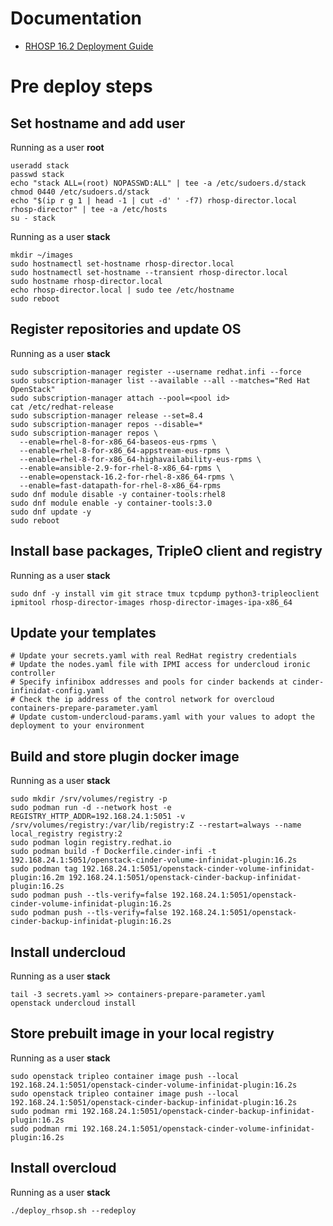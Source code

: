 # Documentation

 - [RHOSP 16.2 Deployment Guide](https://access.redhat.com/documentation/en-us/red_hat_openstack_platform/16.2/html-single/director_installation_and_usage/index)

# Pre deploy steps

## Set hostname and add user

Running as a user **root**

    useradd stack
    passwd stack
    echo "stack ALL=(root) NOPASSWD:ALL" | tee -a /etc/sudoers.d/stack
    chmod 0440 /etc/sudoers.d/stack
    echo "$(ip r g 1 | head -1 | cut -d' ' -f7) rhosp-director.local rhosp-director" | tee -a /etc/hosts
    su - stack

Running as a user **stack**

    mkdir ~/images
    sudo hostnamectl set-hostname rhosp-director.local
    sudo hostnamectl set-hostname --transient rhosp-director.local
    sudo hostname rhosp-director.local
    echo rhosp-director.local | sudo tee /etc/hostname
    sudo reboot


## Register repositories and update OS

Running as a user **stack**

    sudo subscription-manager register --username redhat.infi --force
    sudo subscription-manager list --available --all --matches="Red Hat OpenStack"
    sudo subscription-manager attach --pool=<pool id>
    cat /etc/redhat-release
    sudo subscription-manager release --set=8.4
    sudo subscription-manager repos --disable=*
    sudo subscription-manager repos \
      --enable=rhel-8-for-x86_64-baseos-eus-rpms \
      --enable=rhel-8-for-x86_64-appstream-eus-rpms \
      --enable=rhel-8-for-x86_64-highavailability-eus-rpms \
      --enable=ansible-2.9-for-rhel-8-x86_64-rpms \
      --enable=openstack-16.2-for-rhel-8-x86_64-rpms \
      --enable=fast-datapath-for-rhel-8-x86_64-rpms
    sudo dnf module disable -y container-tools:rhel8
    sudo dnf module enable -y container-tools:3.0
    sudo dnf update -y
    sudo reboot


## Install base packages, TripleO client and registry

Running as a user **stack**

    sudo dnf -y install vim git strace tmux tcpdump python3-tripleoclient ipmitool rhosp-director-images rhosp-director-images-ipa-x86_64


## Update your templates

    # Update your secrets.yaml with real RedHat registry credentials
    # Update the nodes.yaml file with IPMI access for undercloud ironic controller
    # Specify infinibox addresses and pools for cinder backends at cinder-infinidat-config.yaml
    # Check the ip address of the control network for overcloud containers-prepare-parameter.yaml
    # Update custom-undercloud-params.yaml with your values to adopt the deployment to your environment


## Build and store plugin docker image

Running as a user **stack**

    sudo mkdir /srv/volumes/registry -p
    sudo podman run -d --network host -e REGISTRY_HTTP_ADDR=192.168.24.1:5051 -v /srv/volumes/registry:/var/lib/registry:Z --restart=always --name local_registry registry:2
    sudo podman login registry.redhat.io
    sudo podman build -f Dockerfile.cinder-infi -t 192.168.24.1:5051/openstack-cinder-volume-infinidat-plugin:16.2s
    sudo podman tag 192.168.24.1:5051/openstack-cinder-volume-infinidat-plugin:16.2m 192.168.24.1:5051/openstack-cinder-backup-infinidat-plugin:16.2s
    sudo podman push --tls-verify=false 192.168.24.1:5051/openstack-cinder-volume-infinidat-plugin:16.2s
    sudo podman push --tls-verify=false 192.168.24.1:5051/openstack-cinder-backup-infinidat-plugin:16.2s


## Install undercloud

Running as a user **stack**

    tail -3 secrets.yaml >> containers-prepare-parameter.yaml
    openstack undercloud install


## Store prebuilt image in your local registry

Running as a user **stack**

    sudo openstack tripleo container image push --local 192.168.24.1:5051/openstack-cinder-volume-infinidat-plugin:16.2s
    sudo openstack tripleo container image push --local 192.168.24.1:5051/openstack-cinder-backup-infinidat-plugin:16.2s
    sudo podman rmi 192.168.24.1:5051/openstack-cinder-backup-infinidat-plugin:16.2s
    sudo podman rmi 192.168.24.1:5051/openstack-cinder-volume-infinidat-plugin:16.2s


## Install overcloud

Running as a user **stack**

    ./deploy_rhsop.sh --redeploy

